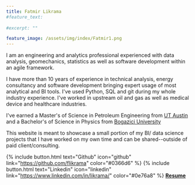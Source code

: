 ```yaml
---
title: Fatmir Likrama
#feature_text:
  
#excerpt: ""

feature_image: /assets/img/index/Fatmir1.png
---
```


I am an engineering and analytics professional experienced with data analysis, geomechanics, statistics as well as software development within an agile framework.  

I have more than 10 years of experience in technical analysis, energy consultancy and  software development bringing expert usage of most analytical and BI tools. I've used Python, SQL and git during my whole industry experience. I've worked in upstream oil and gas as well as medical device and healthcare industries.


I've earned a Master's of Science in Petroleum Engineering from [UT Austin](https://www.utexas.edu/) and a Bachelor's of Science in Physics from [Bogazici University](http://www.boun.edu.tr/en_US)

This website is meant to showcase a small portion of my BI/ data science projects that I have worked on my own time and can be shared--outside of paid client/consulting.

{% include button.html text="Github" icon="github" link="https://github.com/flikrama" color="#0366d6" %} {% include button.html text="Linkedin" icon="linkedin" link="https://www.linkedin.com/in/likrama/" color="#0e76a8" %}   [**Resume**](/assets/resume/Fatmir_Likrama.pdf)
